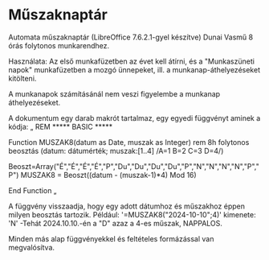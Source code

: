 # Műszaknaptár
Automata műszaknaptár (LibreOffice 7.6.2.1-gyel készítve) Dunai Vasmű 8 órás folytonos munkarendhez.

Használata: Az első munkafüzetben az évet kell átírni, és a "Munkaszüneti napok" munkafüzetben a mozgó ünnepeket, ill. a munkanap-áthelyezéseket kitölteni.

A munkanapok számításánál nem veszi figyelembe a munkanap áthelyezéseket.

A dokumentum egy darab makrót tartalmaz, egy egyedi függvényt aminek a kódja:
„
REM  *****  BASIC  *****

Function MUSZAK8(datum as Date, muszak as Integer)
rem 8h folytonos beosztás (datum: dátumérték; muszak:[1..4] /A=1 B=2 C=3 D=4/)

Beoszt=Array("É","É","É","É","P","Du","Du","Du","Du","P","N","N","N","N","P","P")
MUSZAK8 = Beoszt((datum - (muszak-1)*4) Mod 16)


End Function
„

A függvény visszaadja, hogy egy adott dátumhoz és műszakhoz éppen milyen beosztás tartozik.
Például:
'=MUSZAK8("2024-10-10";4)' kimenete: 'N' -Tehát 2024.10.10.-én a "D" azaz a 4-es műszak, NAPPALOS.

Minden más alap függvényekkel és feltételes formázással van megvalósítva.
